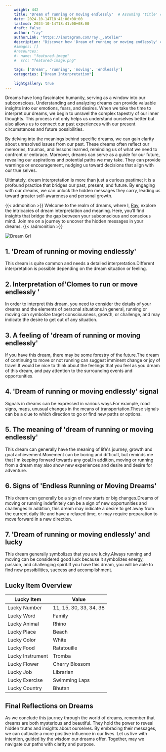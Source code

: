 ```yaml
---
    weight: 442
    title: "Dream of running or moving endlessly"  # Assuming 'title' column exists
    date: 2024-10-14T18:41:00+08:00
    lastmod: 2024-10-14T18:41:00+08:00
    draft: false
    author: "ray"
    authorLink: "https://instagram.com/ray._.atelier"
    description: "Discover how 'Dream of running or moving endlessly' can interpret your future and uncover its significant meanings in your life."
    #images: []
    #resources:
    #- name: "featured-image"
    #  src: "featured-image.png"
    
    tags: ['Dream', 'running', 'moving', 'endlessly']
    categories: ["Dream Interpretation"]
    
    lightgallery: true
---
```

    
Dreams have long fascinated humanity, serving as a window into our subconscious. Understanding and analyzing dreams can provide valuable insights into our emotions, fears, and desires. When we take the time to interpret our dreams, we begin to unravel the complex tapestry of our inner thoughts. This process not only helps us understand ourselves better but also allows us to connect our past experiences with our present circumstances and future possibilities.

By delving into the meanings behind specific dreams, we can gain clarity about unresolved issues from our past. These dreams often reflect our memories, traumas, and lessons learned, reminding us of what we need to confront or embrace. Moreover, dreams can serve as a guide for our future, revealing our aspirations and potential paths we may take. They can provide warnings or encouragement, nudging us toward decisions that align with our true selves.

Ultimately, dream interpretation is more than just a curious pastime; it is a profound practice that bridges our past, present, and future. By engaging with our dreams, we can unlock the hidden messages they carry, leading us toward greater self-awareness and personal growth.

{{< admonition >}}
Welcome to the realm of dreams, where I, [Ray](https://instagram.com/ray._.atelier), explore the intricacies of dream interpretation and meaning. Here, you’ll find insights that bridge the gap between your subconscious and conscious mind. Join me on a journey to uncover the hidden messages in your dreams.
{{< /admonition >}}

![Dream Grl](https://cdn.pixabay.com/photo/2017/11/02/03/35/gothic-2910057_1280.jpg "Dream Grl")

## 1. 'Dream of running or moving endlessly'
This dream is quite common and needs a detailed interpretation.Different interpretation is possible depending on the dream situation or feeling.

## 2. Interpretation of'Clomes to run or move endlessly '
In order to interpret this dream, you need to consider the details of your dreams and the elements of personal situations.In general, running or moving can symbolize target consciousness, growth, or challenge, and may indicate the desire to get out of any situation.

## 3. A feeling of 'dream of running or moving endlessly'
If you have this dream, there may be some forestry of the future.The dream of continuing to move or not running can suggest imminent change or joy of travel.It would be nice to think about the feelings that you feel as you dream of this dream, and pay attention to the surrounding events and opportunities.

## 4. 'Dream of running or moving endlessly' signal
Signals in dreams can be expressed in various ways.For example, road signs, maps, unusual changes in the means of transportation.These signals can be a clue to which direction to go or find new paths or options.

## 5. The meaning of 'dream of running or moving endlessly'
This dream can generally have the meaning of life's journey, growth and goal achievement.Movement can be boring and difficult, but reminds me that I'm keeping forward towards any goal.In addition, moving or running from a dream may also show new experiences and desire and desire for adventure.

## 6. Signs of 'Endless Running or Moving Dreams'
This dream can generally be a sign of new starts or big changes.Dreams of moving or running indefinitely can be a sign of new opportunities and challenges.In addition, this dream may indicate a desire to get away from the current daily life and have a relaxed time, or may require preparation to move forward in a new direction.

## 7. 'Dream of running or moving endlessly' and lucky
This dream generally symbolizes that you are lucky.Always running and moving can be considered good luck because it symbolizes energy, passion, and challenging spirit.If you have this dream, you will be able to find new possibilities, success and accomplishment.

## Lucky Item Overview
| Lucky Item          | Value              |
|---------------|--------------------|
| Lucky Number        | 11, 15, 30, 33, 34, 38  |
| Lucky Word          | Family |
| Lucky Animal        | Rhino |
| Lucky Place         | Beach     |
| Lucky Color         | White     |
| Lucky Food          | Ratatouille      |
| Lucky Instrument    | Tromba |
| Lucky Flower        | Cherry Blossom    |
| Lucky Job           | Librarian       |
| Lucky Exercise      | Swimming Laps  |
| Lucky Country       | Bhutan    |


##  Final Reflections on Dreams

As we conclude this journey through the world of dreams, remember that dreams are both mysterious and beautiful. They hold the power to reveal hidden truths and insights about ourselves. By embracing their messages, we can cultivate a more positive influence in our lives. Let us live with intention, guided by the wisdom our dreams offer. Together, may we navigate our paths with clarity and purpose.
